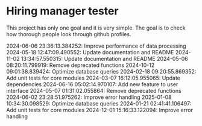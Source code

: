 # Hiring manager tester

This project has only one goal and it is very simple. The goal is to check how thorough people look through github profiles.  


2024-06-06 23:36:13.384252: Improve performance of data processing
2024-05-18 12:47:09.490552: Update documentation and README
2024-11-02 13:34:57.550315: Update documentation and README
2024-05-06 08:20:11.799919: Remove deprecated functions
2024-10-12 09:01:38.839424: Optimize database queries
2024-02-18 09:20:55.869352: Add unit tests for core modules
2024-03-07 16:12:05.955065: Update dependencies
2024-06-16 05:02:14.970107: Add new feature to user interface
2024-05-07 01:31:02.055864: Remove deprecated functions
2024-06-02 23:28:51.975262: Improve error handling
2025-01-08 10:34:30.098529: Optimize database queries
2024-01-21 02:41:41.106497: Add unit tests for core modules
2024-12-01 15:16:33.122094: Improve error handling
